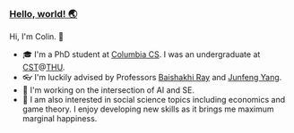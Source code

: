 ### [Hello, world! 🌏](https://www.researchgate.net/publication/343794652_The_1987_Birth_of_the_China-CSnet_Email_Link_and_How_Its_History_Got_Corrected)

Hi, I'm Colin. 👋

- 🎓 I'm a PhD student at [Columbia CS](https://www.cs.columbia.edu/). I was an undergraduate at [CST](https://www.cs.tsinghua.edu.cn/csen/)@[THU](https://www.tsinghua.edu.cn/en/). 
- 👓 I'm luckily advised by Professors [Baishakhi Ray](https://www.rayb.info/) and [Junfeng Yang](http://www.cs.columbia.edu/~junfeng/).
- 🔭 I'm working on the intersection of AI and SE.
- 🌱 I am also interested in social science topics including economics and game theory. I enjoy developing new skills as it brings me maximum marginal happiness.

<!--

👨‍💻 I'm currently working on

Compared with exams, I prefer doing [Course Projects](https://github.com/Co1lin/Co1lin/blob/main/Course%20Projects.md).

**Co1lin/Co1lin** is a ✨ _special_ ✨ repository because its `README.md` (this file) appears on your GitHub profile.

Here are some ideas to get you started:

- 🔭 I’m currently working on ...
- 🌱 I’m currently learning ...
- 👯 I’m looking to collaborate on ...
- 🤔 I’m looking for help with ...
- 💬 Ask me about ...
- 📫 How to reach me: ...
- 😄 Pronouns: ...
- ⚡ Fun fact: ...
-->
